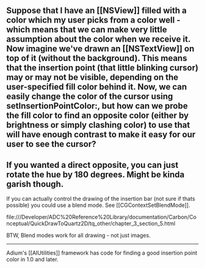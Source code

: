 Suppose that I have an [[NSView]] filled with a color which my user picks from a color well - which means that we can make very little assumption about the color when we receive it. Now imagine we've drawn an [[NSTextView]] on top of it (without the background). This means that the insertion point (that little blinking cursor) may or may not be visible, depending on the user-specified fill color behind it. Now, we can easily change the color of the cursor using setInsertionPointColor:, but how can we probe the fill color to find an opposite color (either by brightness or simply clashing color) to use that will have enough contrast to make it easy for our user to see the cursor?
----
If you wanted a direct opposite, you can just rotate the hue by 180 degrees. Might be kinda garish though.
----

If you can actually control the drawing of the insertion bar (not sure if thats possible) you could use a blend mode. See [[CGContextSetBlendMode]]. 

file:///Developer/ADC%20Reference%20Library/documentation/Carbon/Conceptual/QuickDrawToQuartz2D/tq_other/chapter_3_section_5.html

BTW, Blend modes work for all drawing - not just images.

----

Adium's [[AIUtilities]] framework has code for finding a good insertion point color in 1.0 and later.